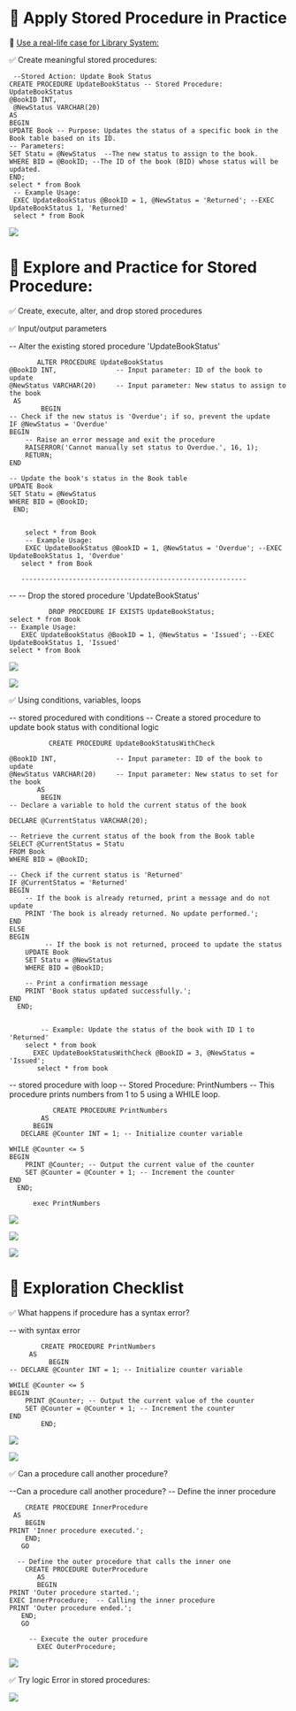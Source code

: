 ﻿ # 🧠 Apply Stored Procedure in Practice  

📌 <ins>Use a real-life case for Library System:</ins>

   ✅ Create meaningful stored procedures:

     --Stored Action: Update Book Status
    CREATE PROCEDURE UpdateBookStatus -- Stored Procedure: UpdateBookStatus
    @BookID INT,
     @NewStatus VARCHAR(20)
    AS
    BEGIN
    UPDATE Book -- Purpose: Updates the status of a specific book in the Book table based on its ID.
	-- Parameters:
    SET Statu = @NewStatus  --The new status to assign to the book.
    WHERE BID = @BookID; --The ID of the book (BID) whose status will be updated.
    END;
    select * from Book
     -- Example Usage:
     EXEC UpdateBookStatus @BookID = 1, @NewStatus = 'Returned'; --EXEC UpdateBookStatus 1, 'Returned'
     select * from Book

   ![](./image/sp1.png)

 # 🧠 Explore and Practice for  Stored Procedure:

✅ Create, execute, alter, and drop stored procedures 

✅ Input/output parameters 


 -- Alter the existing stored procedure 'UpdateBookStatus'

           ALTER PROCEDURE UpdateBookStatus
    @BookID INT,               -- Input parameter: ID of the book to update
    @NewStatus VARCHAR(20)     -- Input parameter: New status to assign to the book
     AS
            BEGIN
    -- Check if the new status is 'Overdue'; if so, prevent the update
    IF @NewStatus = 'Overdue'
    BEGIN
        -- Raise an error message and exit the procedure
        RAISERROR('Cannot manually set status to Overdue.', 16, 1);
        RETURN;
    END

    -- Update the book's status in the Book table
    UPDATE Book
    SET Statu = @NewStatus
    WHERE BID = @BookID;
     END;


        select * from Book
        -- Example Usage:
        EXEC UpdateBookStatus @BookID = 1, @NewStatus = 'Overdue'; --EXEC UpdateBookStatus 1, 'Overdue'
       select * from Book

       ---------------------------------------------------------



  -- -- Drop the stored procedure 'UpdateBookStatus'

              DROP PROCEDURE IF EXISTS UpdateBookStatus;
    select * from Book
    -- Example Usage:
       EXEC UpdateBookStatus @BookID = 1, @NewStatus = 'Issued'; --EXEC UpdateBookStatus 1, 'Issued'
    select * from Book


![](./image/sp3.png)

![](./image/sp4.png)

✅ Using conditions, variables, loops 


-- stored procedured with conditions 
-- Create a stored procedure to update book status with conditional logic

              CREATE PROCEDURE UpdateBookStatusWithCheck

    @BookID INT,               -- Input parameter: ID of the book to update
    @NewStatus VARCHAR(20)     -- Input parameter: New status to set for the book
           AS
            BEGIN
    -- Declare a variable to hold the current status of the book

    DECLARE @CurrentStatus VARCHAR(20);

    -- Retrieve the current status of the book from the Book table
    SELECT @CurrentStatus = Statu
    FROM Book
    WHERE BID = @BookID;

    -- Check if the current status is 'Returned'
    IF @CurrentStatus = 'Returned'
    BEGIN
        -- If the book is already returned, print a message and do not update
        PRINT 'The book is already returned. No update performed.';
    END
    ELSE
    BEGIN
             -- If the book is not returned, proceed to update the status
        UPDATE Book
        SET Statu = @NewStatus
        WHERE BID = @BookID;

        -- Print a confirmation message
        PRINT 'Book status updated successfully.';
    END
      END;

      
            -- Example: Update the status of the book with ID 1 to 'Returned'
        select * from book 
          EXEC UpdateBookStatusWithCheck @BookID = 3, @NewStatus = 'Issued';
           select * from book 



           
-- stored procedure with loop 
-- Stored Procedure: PrintNumbers
-- This procedure prints numbers from 1 to 5 using a WHILE loop.

               CREATE PROCEDURE PrintNumbers
            AS
          BEGIN
       DECLARE @Counter INT = 1; -- Initialize counter variable

    WHILE @Counter <= 5
    BEGIN
        PRINT @Counter; -- Output the current value of the counter
        SET @Counter = @Counter + 1; -- Increment the counter
    END
      END;

          exec PrintNumbers 

![](./image/sp5if_no.png)

![](./image/sp5if_yes.png)

![](./image/sp6Loop.png)

# 🧠 Exploration Checklist

✅ What happens if procedure has a syntax error? 


-- with syntax error 

            CREATE PROCEDURE PrintNumbers
         AS
              BEGIN
    -- DECLARE @Counter INT = 1; -- Initialize counter variable

    WHILE @Counter <= 5
    BEGIN
        PRINT @Counter; -- Output the current value of the counter
        SET @Counter = @Counter + 1; -- Increment the counter
    END
            END;

![](./image/sp7SynatxError.png)


![](./image/sp9SyntaxError.png)

✅ Can a procedure call another procedure?

--Can a procedure call another procedure? 
-- Define the inner procedure

        CREATE PROCEDURE InnerProcedure
     AS
        BEGIN
    PRINT 'Inner procedure executed.';
        END;
       GO

      -- Define the outer procedure that calls the inner one
        CREATE PROCEDURE OuterProcedure
           AS
           BEGIN
    PRINT 'Outer procedure started.';
    EXEC InnerProcedure;  -- Calling the inner procedure
    PRINT 'Outer procedure ended.';
       END;
       GO

         -- Execute the outer procedure
           EXEC OuterProcedure;


![](./image/sp8SpCallingAnotherSp.png)


✅ Try logic Error in stored procedures:


![](./image/sp9IncorrectDataTypeError.png)

